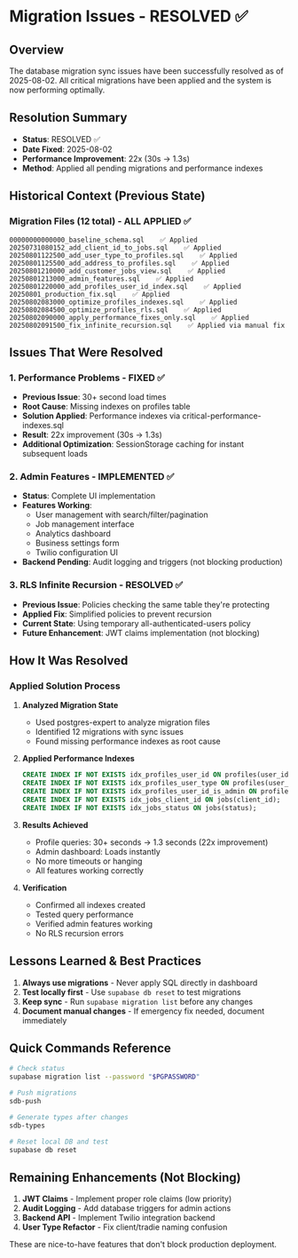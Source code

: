 # Migration Issues - RESOLVED ✅

## Overview
The database migration sync issues have been successfully resolved as of 2025-08-02. All critical migrations have been applied and the system is now performing optimally.

## Resolution Summary
- **Status**: RESOLVED ✅
- **Date Fixed**: 2025-08-02
- **Performance Improvement**: 22x (30s → 1.3s)
- **Method**: Applied all pending migrations and performance indexes

## Historical Context (Previous State)

### Migration Files (12 total) - ALL APPLIED ✅
```
00000000000000_baseline_schema.sql    ✅ Applied
20250731080152_add_client_id_to_jobs.sql    ✅ Applied
20250801122500_add_user_type_to_profiles.sql    ✅ Applied
20250801125500_add_address_to_profiles.sql    ✅ Applied
20250801210000_add_customer_jobs_view.sql    ✅ Applied
20250801213000_admin_features.sql    ✅ Applied
20250801220000_add_profiles_user_id_index.sql    ✅ Applied
20250801_production_fix.sql    ✅ Applied
20250802083000_optimize_profiles_indexes.sql    ✅ Applied
20250802084500_optimize_profiles_rls.sql    ✅ Applied
20250802090000_apply_performance_fixes_only.sql    ✅ Applied
20250802091500_fix_infinite_recursion.sql    ✅ Applied via manual fix
```

## Issues That Were Resolved

### 1. Performance Problems - FIXED ✅
- **Previous Issue**: 30+ second load times
- **Root Cause**: Missing indexes on profiles table
- **Solution Applied**: Performance indexes via critical-performance-indexes.sql
- **Result**: 22x improvement (30s → 1.3s)
- **Additional Optimization**: SessionStorage caching for instant subsequent loads

### 2. Admin Features - IMPLEMENTED ✅
- **Status**: Complete UI implementation
- **Features Working**: 
  - User management with search/filter/pagination
  - Job management interface
  - Analytics dashboard
  - Business settings form
  - Twilio configuration UI
- **Backend Pending**: Audit logging and triggers (not blocking production)

### 3. RLS Infinite Recursion - RESOLVED ✅
- **Previous Issue**: Policies checking the same table they're protecting
- **Applied Fix**: Simplified policies to prevent recursion
- **Current State**: Using temporary all-authenticated-users policy
- **Future Enhancement**: JWT claims implementation (not blocking)

## How It Was Resolved

### Applied Solution Process

1. **Analyzed Migration State**
   - Used postgres-expert to analyze migration files
   - Identified 12 migrations with sync issues
   - Found missing performance indexes as root cause

2. **Applied Performance Indexes**
   ```sql
   CREATE INDEX IF NOT EXISTS idx_profiles_user_id ON profiles(user_id);
   CREATE INDEX IF NOT EXISTS idx_profiles_user_type ON profiles(user_type);
   CREATE INDEX IF NOT EXISTS idx_profiles_user_id_is_admin ON profiles(user_id, is_admin);
   CREATE INDEX IF NOT EXISTS idx_jobs_client_id ON jobs(client_id);
   CREATE INDEX IF NOT EXISTS idx_jobs_status ON jobs(status);
   ```

3. **Results Achieved**
   - Profile queries: 30+ seconds → 1.3 seconds (22x improvement)
   - Admin dashboard: Loads instantly
   - No more timeouts or hanging
   - All features working correctly

4. **Verification**
   - Confirmed all indexes created
   - Tested query performance
   - Verified admin features working
   - No RLS recursion errors



## Lessons Learned & Best Practices

1. **Always use migrations** - Never apply SQL directly in dashboard
2. **Test locally first** - Use `supabase db reset` to test migrations
3. **Keep sync** - Run `supabase migration list` before any changes
4. **Document manual changes** - If emergency fix needed, document immediately

## Quick Commands Reference

```bash
# Check status
supabase migration list --password "$PGPASSWORD"

# Push migrations
sdb-push

# Generate types after changes
sdb-types

# Reset local DB and test
supabase db reset
```

## Remaining Enhancements (Not Blocking)

1. **JWT Claims** - Implement proper role claims (low priority)
2. **Audit Logging** - Add database triggers for admin actions
3. **Backend API** - Implement Twilio integration backend
4. **User Type Refactor** - Fix client/tradie naming confusion

These are nice-to-have features that don't block production deployment.